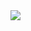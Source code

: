 <!-- ### Hi there 👋


**vanilson/vanilson** is a ✨ _special_ ✨ repository because its `README.md` (this file) appears on your GitHub profile.

Here are some ideas to get you started:

- 🔭 I’m currently working on ...
- 🌱 I’m currently learning ...
- 👯 I’m looking to collaborate on ...
- 🤔 I’m looking for help with ...
- 💬 Ask me about ...
- 📫 How to reach me: ...
- 😄 Pronouns: ...
- ⚡ Fun fact: ...


## Statistics -->
<img src="https://github-readme-stats.vercel.app/api?username=vanilson&theme=light&count_private=true&hide=stars,prs,issues,contribs&show_icons=true&include_all_commits">
